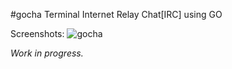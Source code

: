 #gocha
Terminal Internet Relay Chat[IRC] using GO


Screenshots:
![gocha](https://www.dropbox.com/s/aw3303s6gzt39tl/gocha.png?dl=1)

*Work in progress.*
